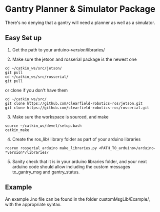 # Gantry Planner & Simulator Package

There's no denying that a gantry will need a planner as well as a simulator.

## Easy Set up

1) Get the path to your arduino-*version*/libraries/ 

2) Make sure the jetson and rosserial package is the newest one 
```
cd ~/catkin_ws/src/jetson/
git pull
cd ~/catkin_ws/src/rosserial/
git pull
```

or clone if you don't have them
```
cd ~/catkin_ws/src/
git clone https://github.com/clearfield-robotics-ros/jetson.git
git clone https://github.com/clearfield-robotics-ros/rosserial.git
```

3) Make sure the workspace is sourced, and make
```
source ~/catkin_ws/devel/setup.bash
catkin_make
```

4) Create the ros_lib/ library folder as part of your arduino libraries
```
rosrun rosserial_arduino make_libraries.py <PATH_TO_arduino>/arduino-*version*/libraries/
```

5) Sanity check that it is in your arduino libraries folder, and your next arduino code should allow including the custom messages to_gantry_msg and gantry_status.

## Example

An example .ino file can be found in the folder customMsgLib/Example/, with the appropriate syntax.
